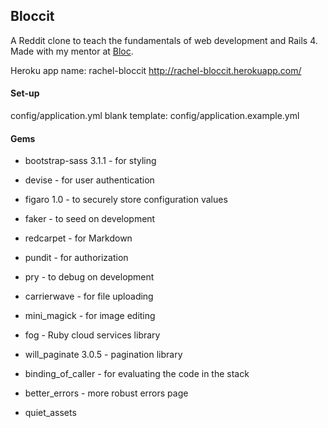 ## Bloccit
A Reddit clone to teach the fundamentals of web development and Rails 4. Made with my mentor at [Bloc](http://bloc.io).

Heroku app name: rachel-bloccit
http://rachel-bloccit.herokuapp.com/

#### Set-up
config/application.yml 
blank template: config/application.example.yml

#### Gems
* bootstrap-sass 3.1.1 - for styling

* devise - for user authentication

* figaro 1.0 - to securely store configuration values

* faker - to seed on development

* redcarpet - for Markdown

* pundit - for authorization

* pry - to debug on development

* carrierwave - for file uploading

* mini_magick - for image editing

* fog - Ruby cloud services library

* will_paginate 3.0.5 - pagination library

* binding_of_caller - for evaluating the code in the stack

* better_errors - more robust errors page

* quiet_assets